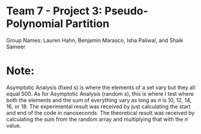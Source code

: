 # Team 7 - Project 3: Pseudo-Polynomial Partition
Group Names: Lauren Hahn, Benjamin Marasco, Isha Paliwal, and Shaik Sameer

# Note:
Asymptotic Analysis (fixed s) is where the elements of a set vary but they all equal 500. As for Asymptotic Analysis (random s), this is where I test where both the elements and the sum of everything vary as long as _n_ is 10, 12, 14, 16, or 18. The experimental result was received by just calculating the start and end of the code in nanoseconds. The theoretical result was received by calculating the sum from the random array and multiplying that with the _n_ value.
